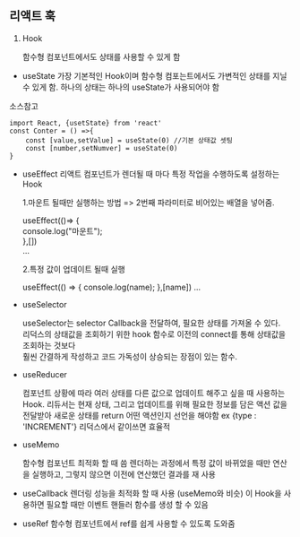 ## 리액트 훅

1. Hook

    함수형 컴포넌트에서도 상태를 사용할 수 있게 함


* useState
  가장 기본적인 Hook이며 함수형 컴포는트에서도 가변적인 상태를 지닐 수 있게 함.
  하나의 상태는 하나의 useState가 사용되어야 함

소스참고

    import React, {usetState} from 'react'
    const Conter = () =>{
        const [value,setValue] = useState(0) //기본 상태값 셋팅
        const [number,setNumver] = useState(0)
    }
 
   
* useEffect 
    리액트 컴포넌트가 렌더될 때 마다 특정 작업을 수행하도록 설정하는 Hook

    1.마운트 될때만 실행하는 방법 => 2번째 파라미터로 비어있는 배열을 넣어줌.

    useEffect(()=> {   
        console.log("마운트");   
    },[])    
    ...   

    2.특정 값이 업데이트 될때 실행

    useEffect(() => {
        console.log(name);
    },[name])
    ...


* useSelector

    useSelector는 selector Callback을 전달하여, 필요한 상태를 가져올 수 있다.   
    리덕스의 상태값을 조회하기 위한 hook 함수로 이전의 connect를 통해 상태값을 조회하는 것보다   
    훨씬 간결하게 작성하고 코드 가독성이 상승되는 장점이 있는 함수.


* useReducer

    컴포넌트 상황에 따라 여러 상태를 다른 값으로 업데이트 해주고 싶을 때 사용하는 Hook.
    리듀서는 현재 상태, 그리고 업데이트를 위해 필요한 정보를 담은 액션 값을 전달받아 새로운 상태를 return
    어떤 액션인지 선언을 해야함 ex {type : 'INCREMENT'}
    리덕스에서 같이쓰면 효율적


* useMemo

    함수형 컴포넌트 최적화 할 때 씀
    렌더하는 과정에서 특정 값이 바뀌었을 때만 연산을 실행하고, 그렇지 않으면 이전에 연산했던 결과를 재 사용

* useCallback
    렌더링 성능을 최적화 할 때 사용 (useMemo와 비슷)
    이 Hook을 사용하면 필요할 때만 이벤트 핸들러 함수를 생성 할 수 있음

* useRef
    함수형 컴포넌트에서 ref를 쉽게 사용할 수 있도록 도와줌





    
